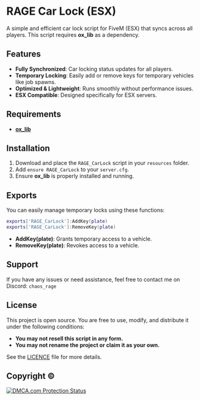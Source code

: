 # RAGE Car Lock (ESX)

A simple and efficient car lock script for FiveM (ESX) that syncs across all players. This script requires **ox\_lib** as a dependency.

## Features

- **Fully Synchronized**: Car locking status updates for all players.
- **Temporary Locking**: Easily add or remove keys for temporary vehicles like job spawns.
- **Optimized & Lightweight**: Runs smoothly without performance issues.
- **ESX Compatible**: Designed specifically for ESX servers.

## Requirements

- **[ox\_lib](https://github.com/overextended/ox_lib)**

## Installation

1. Download and place the `RAGE_CarLock` script in your `resources` folder.
2. Add `ensure RAGE_CarLock` to your `server.cfg`.
3. Ensure **ox\_lib** is properly installed and running.

## Exports

You can easily manage temporary locks using these functions:

```lua
exports['RAGE_CarLock']:AddKey(plate)
exports['RAGE_CarLock']:RemoveKey(plate)
```

- **AddKey(plate)**: Grants temporary access to a vehicle.
- **RemoveKey(plate)**: Revokes access to a vehicle.

## Support

If you have any issues or need assistance, feel free to contact me on Discord: `chaos_rage`

## License

This project is open source. You are free to use, modify, and distribute it under the following conditions:

- **You may not resell this script in any form.**
- **You may not rename the project or claim it as your own.**

See the [LICENCE](https://github.com/Rage-Gaming/RAGE_CarLock/blob/main/LICENSE) file for more details.

## Copyright ©

<a href="//www.dmca.com/Protection/Status.aspx?ID=7b1b02ab-7031-4a8b-ad7e-78c3ae2fce62" title="DMCA.com Protection Status" class="dmca-badge"> <img src ="https://images.dmca.com/Badges/dmca_protected_sml_120m.png?ID=7b1b02ab-7031-4a8b-ad7e-78c3ae2fce62"  alt="DMCA.com Protection Status" /></a>